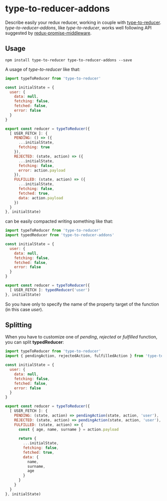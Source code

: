 # type-to-reducer-addons

Describe easily your redux reducer, working in couple with [type-to-reducer](https://github.com/tomatau/type-to-reducer).
*type-to-reducer-addons*, like *type-to-reducer*, works well following API suggested by [redux-promise-middleware](https://github.com/pburtchaell/redux-promise-middleware).

## Usage

`npm install type-to-reducer type-to-reducer-addons --save`

A usage of *type-to-reducer* like that:

```js
import typeToReducer from 'type-to-reducer'

const initialState = {
  user: {
    data: null,
    fetching: false,
    fetched: false,
    error: false
  }
}

export const reducer = typeToReducer({
  [ USER_FETCH ]: {
    PENDING: () => ({
      ...initialState,
      fetching: true
    }),
    REJECTED: (state, action) => ({
      ...initialState,
      fetching: false,
      error: action.payload
    }),
    FULFILLED: (state, action) => ({
      ...initialState,
      fetching: false,
      fetched: true,
      data: action.payload
    })
  }
}, initialState)
```

can be easily compacted writing something like that:
```js
import typeToReducer from 'type-to-reducer'
import typedReducer from 'type-to-reducer-addons'

const initialState = {
  user: {
    data: null,
    fetching: false,
    fetched: false,
    error: false
  }
}

export const reducer = typeToReducer({
  [ USER_FETCH ]: typedReducer('user')
}, initialState)
```
So you have only to specify the name of the property target of the function (in this case *user*).

## Splitting

When you have to customize one of *pending*, *rejected* or *fulfilled* function, you can split **typedReducer**:

```js
import typeToReducer from 'type-to-reducer'
import { pendingAction, rejectedAction, fulfilledAction } from 'type-to-reducer-addons'

const initialState = {
  user: {
    data: null,
    fetching: false,
    fetched: false,
    error: false
  }
}

export const reducer = typeToReducer({
  [ USER_FETCH ]: {
    PENDING: (state, action) => pendingAction(state, action, 'user'),
    REJECTED: (state, action) => pendingAction(state, action, 'user'),
    FULFILLED: (state, action) => {
      const { age, name, surname } = action.payload
      
      return {
        ...initialState,
        fetching: false,
        fetched: true,
        data: {
          name,
          surname,
          age
        }
      }
    }
  }
}, initialState)
```
